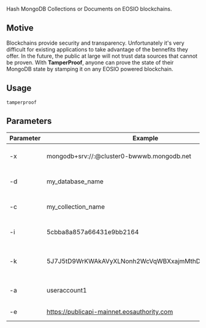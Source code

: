 Hash MongoDB Collections or Documents on EOSIO blockchains.

## Motive
Blockchains provide security and transparency. Unfortunately it's very difficult for existing applications to take advantage of the bennefits they offer. In the future, the public at large will not trust data sources that cannot be proven. With **TamperProof**, anyone can prove the state of their MongoDB state by stamping it on any EOSIO powered blockchain.

## Usage
```
tamperproof
```

## Parameters
| Parameter | Example                                                | Purpose                                | Required |
|-----------|--------------------------------------------------------|----------------------------------------|----------|
| -x        | mongodb+srv://<user>:<pass>@cluster0-bwwwb.mongodb.net | MongoDB connection string.             | YES      |
| -d        | my_database_name                                       | MongoDB database name.                 | No       |
| -c        | my_collection_name                                     | MongoDB collection name.               | No       |
| -i        | 5cbba8a857a66431e9bb2164                               | _id for document lookup.               | No       |
| -k        | 5J7J5tD9WrKWAkAVyXLNonh2WcVqWBXxajmMthDPTuJbBksDhyz    | EOSIO private key (active permission). | YES      |
| -a        | useraccount1                                           | EOSIO account name.                    | YES      |
| -e        | https://publicapi-mainnet.eosauthority.com             | EOSIO http endpoint.                   | No       |